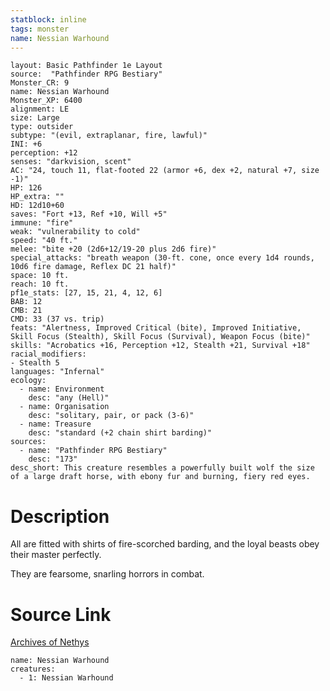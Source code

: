```yaml
---
statblock: inline
tags: monster
name: Nessian Warhound
---
```

```statblock
layout: Basic Pathfinder 1e Layout
source:  "Pathfinder RPG Bestiary"
Monster_CR: 9
name: Nessian Warhound
Monster_XP: 6400
alignment: LE
size: Large
type: outsider
subtype: "(evil, extraplanar, fire, lawful)"
INI: +6
perception: +12
senses: "darkvision, scent"
AC: "24, touch 11, flat-footed 22 (armor +6, dex +2, natural +7, size -1)"
HP: 126
HP_extra: ""
HD: 12d10+60
saves: "Fort +13, Ref +10, Will +5"
immune: "fire"
weak: "vulnerability to cold"
speed: "40 ft."
melee: "bite +20 (2d6+12/19-20 plus 2d6 fire)"
special_attacks: "breath weapon (30-ft. cone, once every 1d4 rounds, 10d6 fire damage, Reflex DC 21 half)"
space: 10 ft.
reach: 10 ft.
pf1e_stats: [27, 15, 21, 4, 12, 6]
BAB: 12
CMB: 21
CMD: 33 (37 vs. trip)
feats: "Alertness, Improved Critical (bite), Improved Initiative, Skill Focus (Stealth), Skill Focus (Survival), Weapon Focus (bite)"
skills: "Acrobatics +16, Perception +12, Stealth +21, Survival +18"
racial_modifiers:
- Stealth 5
languages: "Infernal"
ecology:
  - name: Environment
    desc: "any (Hell)"
  - name: Organisation
    desc: "solitary, pair, or pack (3-6)"
  - name: Treasure
    desc: "standard (+2 chain shirt barding)"
sources:
  - name: "Pathfinder RPG Bestiary"
    desc: "173"
desc_short: This creature resembles a powerfully built wolf the size of a large draft horse, with ebony fur and burning, fiery red eyes.
```
# Description
All are fitted with shirts of fire-scorched barding, and the loyal beasts obey their master perfectly.

They are fearsome, snarling horrors in combat.
# Source Link
[Archives of Nethys](https://aonprd.com/MonsterDisplay.aspx?ItemName=Nessian%20Warhound)
```encounter-table
name: Nessian Warhound
creatures:
  - 1: Nessian Warhound
```
